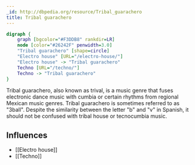 ```yaml
---
_id: http://dbpedia.org/resource/Tribal_guarachero
title: Tribal guarachero
---
```


```dot
digraph {
	graph [bgcolor="#F3DDB8" rankdir=LR]
	node [color="#26242F" penwidth=3.0]
	"Tribal guarachero" [shape=circle]
	"Electro house" [URL="/electro-house/"]
	"Electro house" -> "Tribal guarachero"
	Techno [URL="/techno/"]
	Techno -> "Tribal guarachero"
}
```

Tribal guarachero, also known as trival, is a music genre that fuses electronic dance music with cumbia or certain rhythms from regional Mexican music genres. Tribal guarachero is sometimes referred to as "3ball". Despite the similarity between the letter "b" and "v" in Spanish, it should not be confused with tribal house or tecnocumbia music.

## Influences
- [[Electro house]]
- [[Techno]]
